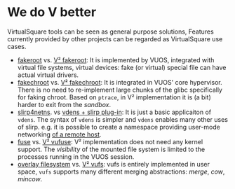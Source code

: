 We do V better
====

VirtualSquare tools can be seen as general purpose solutions,
Features currently provided by other projects can be regarded as
VirtualSquare use cases.

* [fakeroot](http://freshmeat.sourceforge.net/projects/fakeroot) vs.
[V² fakeroot](/tutorials/vu_uidgid.md#the_vuos_way_to_fakeroot):
It is implemented by VUOS, integrated with virtual file systems, virtual devices:
fake (or virtual) special file can have actual virtual drivers.
* [fakechroot](https://github.com/dex4er/fakechroot) vs. [V² fakechroot](/tutorials/vu_chroot.md):
It is integrated in VUOS' core hypervisor. There is no need to re-implement large chunks
of the glibc specifically for faking chroot.
Based on `ptrace`, in V² implementation it is (a bit) harder to exit from the _sandbox_.
* [slirp4netns](https://github.com/rootless-containers/slirp4netns).
vs [vdens + slirp plug-in](http://localhost:8000/#!tutorials/vde_slirp.md):
It is just a basic applicaiton of `vdens`. The syntax of `vdens` is simpler and
`vdens` enables many other uses of slirp. e.g. it is possible to create a
namespace providing user-mode networking
[of a remote host](tutorials/vde_slirp.md#A_foreign_namespace).
* [fuse](https://github.com/libfuse/libfuse) vs. [V² vufuse](/tutorials/vufuse.md):
V² implementation does not need any kernel support. The _visibility_ of the
mounted file system is limited to the processes running in the VUOS session.
* [overlay filesystem](https://www.kernel.org/doc/html/latest/filesystems/overlayfs.html?highlight=overlayfs)
vs. [V² vufs](/tutorials/vufs.md): vufs is entirely implemented in user space,
`vufs` supports many different merging abstractions: _merge_, _cow_, _mincow_.
